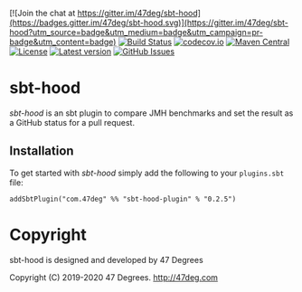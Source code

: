 
[comment]: # (Start Badges)

[![Join the chat at https://gitter.im/47deg/sbt-hood](https://badges.gitter.im/47deg/sbt-hood.svg)](https://gitter.im/47deg/sbt-hood?utm_source=badge&utm_medium=badge&utm_campaign=pr-badge&utm_content=badge) [![Build Status](https://travis-ci.org/47degrees/sbt-hood.svg?branch=master)](https://travis-ci.org/47degrees/sbt-hood) [![codecov.io](http://codecov.io/gh/47degrees/sbt-hood/branch/master/graph/badge.svg)](http://codecov.io/gh/47degrees/sbt-hood) [![Maven Central](https://img.shields.io/badge/maven%20central-0.2.4-green.svg)](https://oss.sonatype.org/#nexus-search;gav~com.47deg~sbt-hood*) [![License](https://img.shields.io/badge/license-Apache%202-blue.svg)](https://raw.githubusercontent.com/47degrees/sbt-hood/master/LICENSE) [![Latest version](https://img.shields.io/badge/sbt--hood-0.2.4-green.svg)](https://index.scala-lang.org/47deg/sbt-hood) [![GitHub Issues](https://img.shields.io/github/issues/47degrees/sbt-hood.svg)](https://github.com/47degrees/sbt-hood/issues)

[comment]: # (End Badges)
# sbt-hood

*sbt-hood* is an sbt plugin to compare JMH benchmarks and set the result as a GitHub status for a pull request.

## Installation

To get started with *sbt-hood* simply add the following to your `plugins.sbt` file:

[comment]: # (Start Replace)

```
addSbtPlugin("com.47deg" %% "sbt-hood-plugin" % "0.2.5")
```

[comment]: # (End Replace)

[comment]: # (Start Copyright)
# Copyright

sbt-hood is designed and developed by 47 Degrees

Copyright (C) 2019-2020 47 Degrees. <http://47deg.com>

[comment]: # (End Copyright)
